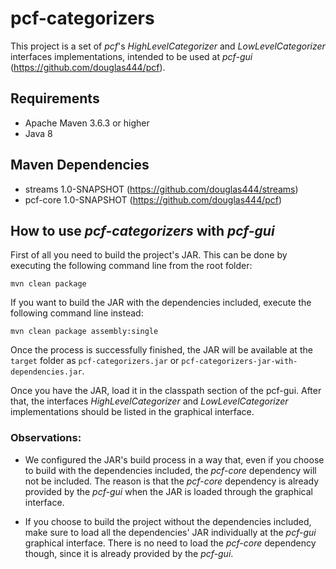 # pcf-categorizers

This project is a set of *pcf*'s *HighLevelCategorizer* and *LowLevelCategorizer* 
interfaces implementations, intended to be used at *pcf-gui* (https://github.com/douglas444/pcf). 

## Requirements

* Apache Maven 3.6.3 or higher
* Java 8

## Maven Dependencies

* streams 1.0-SNAPSHOT (https://github.com/douglas444/streams)
* pcf-core 1.0-SNAPSHOT (https://github.com/douglas444/pcf)

## How to use *pcf-categorizers* with *pcf-gui*

First of all you need to build the project's JAR.
This can be done by executing the following command line from the root folder:

```
mvn clean package
```

If you want to build the JAR with the dependencies included, 
execute the following command line instead:

```
mvn clean package assembly:single
```

Once the process is successfully finished, the JAR will be available at the ```target``` folder as 
```pcf-categorizers.jar``` or ```pcf-categorizers-jar-with-dependencies.jar```.

Once you have the JAR, load it in the classpath section of the pcf-gui. After that, 
the interfaces *HighLevelCategorizer* and *LowLevelCategorizer* implementations 
should be listed in the graphical interface.

### Observations:

* We configured the JAR's build process in a way that, 
even if you choose to build with the dependencies included, 
the *pcf-core* dependency will not be included. 
The reason is that the *pcf-core* dependency is already provided 
by the *pcf-gui* when the JAR is loaded through the graphical interface.

* If you choose to build the project without the dependencies 
included, make sure to load all the dependencies' JAR
individually at the *pcf-gui* graphical interface. There is no need to load the *pcf-core*
dependency though, since it is already provided by the *pcf-gui*.


